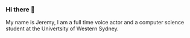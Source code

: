 ### Hi there 👋
My name is Jeremy, I am a full time voice actor and a computer science student at the Univertsity of Western Sydney.
